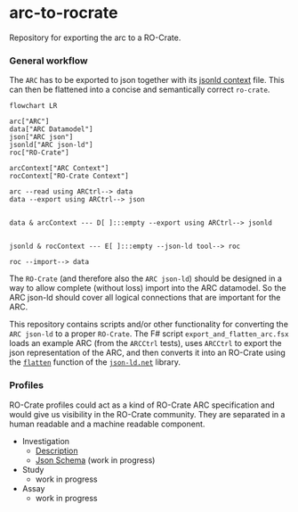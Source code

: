 # arc-to-rocrate

Repository for exporting the arc to a RO-Crate.

### General workflow

The `ARC` has to be exported to json together with its [jsonld context](http://niem.github.io/json/reference/json-ld/context/) file. This can then be flattened into a concise and semantically correct `ro-crate`.

```mermaid
flowchart LR

arc["ARC"]
data["ARC Datamodel"]
json["ARC json"]
jsonld["ARC json-ld"]
roc["RO-Crate"]

arcContext["ARC Context"]
rocContext["RO-Crate Context"]

arc --read using ARCtrl--> data
data --export using ARCtrl--> json


data & arcContext --- D[ ]:::empty --export using ARCtrl--> jsonld


jsonld & rocContext --- E[ ]:::empty --json-ld tool--> roc

roc --import--> data

```

The `RO-Crate` (and therefore also the `ARC json-ld`) should be designed in a way to allow complete (without loss) import into the ARC datamodel. So the ARC json-ld should cover all logical connections that are important for the ARC.

This repository contains scripts and/or other functionality for converting the `ARC json-ld` to a proper `RO-Crate`. The F# script `export_and_flatten_arc.fsx` loads an example ARC (from the `ARCCtrl` tests), uses `ARCCtrl` to export the json representation of the ARC, and then converts it into an RO-Crate using the [`flatten`](https://www.w3.org/TR/json-ld11-api/#dfn-flattened) function of the [`json-ld.net`](https://www.nuget.org/packages/json-ld.net) library.

### Profiles

RO-Crate profiles could act as a kind of RO-Crate ARC specification and would give us visibility in the RO-Crate community. They are separated in a human readable and a machine readable component. 

- Investigation
  - [Description](/profiles/investigation.md)
  - [Json Schema](/profiles/investigation.json) (work in progress)
- Study
  - work in progress
- Assay
  - work in progress 


